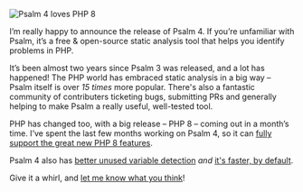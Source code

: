 <!--
  title: Announcing Psalm 4
  date: 2020-10-21 07:01:00
  author: Matt Brown
  author_link: https://twitter.com/mattbrowndev
-->

![Psalm 4 loves PHP 8](https://psalm.dev/assets/images/psalm4heartphp8.png)

I’m really happy to announce the release of Psalm 4. If you’re unfamiliar with Psalm, it’s a free & open-source static analysis tool that helps you identify problems in PHP.

It’s been almost two years since Psalm 3 was released, and a lot has happened! The PHP world has embraced static analysis in a big way – Psalm itself is over *15 times* more popular. There's also a fantastic community of contributers ticketing bugs, submitting PRs and generally helping to make Psalm a really useful, well-tested tool.

PHP has changed too, with a big release – PHP 8 – coming out in a month’s time. I’ve spent the last few months working on Psalm 4, so it can [fully support the great new PHP 8 features](/articles/php-8-support).

Psalm 4 also has [better unused variable detection](/articles/better-unused-variable-detection) _and_ [it's faster, by default](/articles/whats-the-difference).

Give it a whirl, and [let me know what you think](https://twitter.com/psalmphp)!
